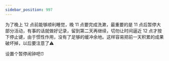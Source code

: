 ```yaml
---
sidebar_position: 997
---
```


为了晚上 12 点前能够顺利睡觉，晚 11 点要完成洗漱，最重要的是 11 点后暂停大部分活动，有事的话就做好记录，留到第二天再继续，切勿让时间逼近 12 点才按下停止键，由于惯性作用，没有了足够的缓冲余地。这样容易把前一天积累的成果破坏掉，以后要注意了⚠️

设置个暂停闹钟吧⏰